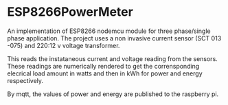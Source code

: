 # ESP8266PowerMeter

An implementation of ESP8266 nodemcu module for three phase/single phase application.
The project uses a non invasive current sensor (SCT 013 -075) and 220:12 v voltage transformer.

This reads the instataneous current and voltage reading from the sensors. These readings are numerically rendered to
get the corrensponding elecrical load amount in watts and then in kWh for power and energy respectively.

By mqtt, the values of power and energy are published to the raspberry pi.
